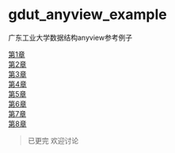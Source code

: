 # gdut_anyview_example
广东工业大学数据结构anyview参考例子  

[第1章](../gdut_anyview_example/chapter1/)   
[第2章](../gdut_anyview_example/chapter2/)  
[第3章](../gdut_anyview_example/chapter3/)  
[第4章](../gdut_anyview_example/chapter4/)  
[第5章](../gdut_anyview_example/chapter5/)  
[第6章](../gdut_anyview_example/chapter6/)  
[第7章](../gdut_anyview_example/chapter7/)  
[第8章](../gdut_anyview_example/chapter8/)  
> 已更完 欢迎讨论

